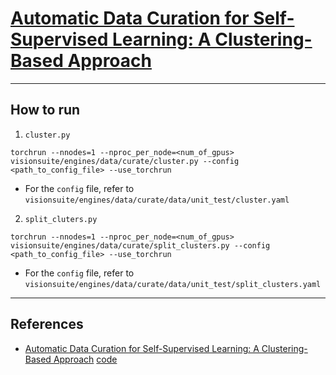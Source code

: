 
# [Automatic Data Curation for Self-Supervised Learning: A Clustering-Based Approach](https://arxiv.org/abs/2405.15613)

-----------------------------------------------------------------------------
## How to run 

1. `cluster.py`
```shell
torchrun --nnodes=1 --nproc_per_node=<num_of_gpus> visionsuite/engines/data/curate/cluster.py --config <path_to_config_file> --use_torchrun
```

* For the `config` file, refer to `visionsuite/engines/data/curate/data/unit_test/cluster.yaml`

2. `split_cluters.py`
```shell
torchrun --nnodes=1 --nproc_per_node=<num_of_gpus> visionsuite/engines/data/curate/split_clusters.py --config <path_to_config_file> --use_torchrun
```

* For the `config` file, refer to `visionsuite/engines/data/curate/data/unit_test/split_clusters.yaml`

-----------------------------------------------------------------------------
## References

- [Automatic Data Curation for Self-Supervised Learning: A Clustering-Based Approach](https://arxiv.org/abs/2405.15613) [code](https://github.com/facebookresearch/ssl-data-curation)